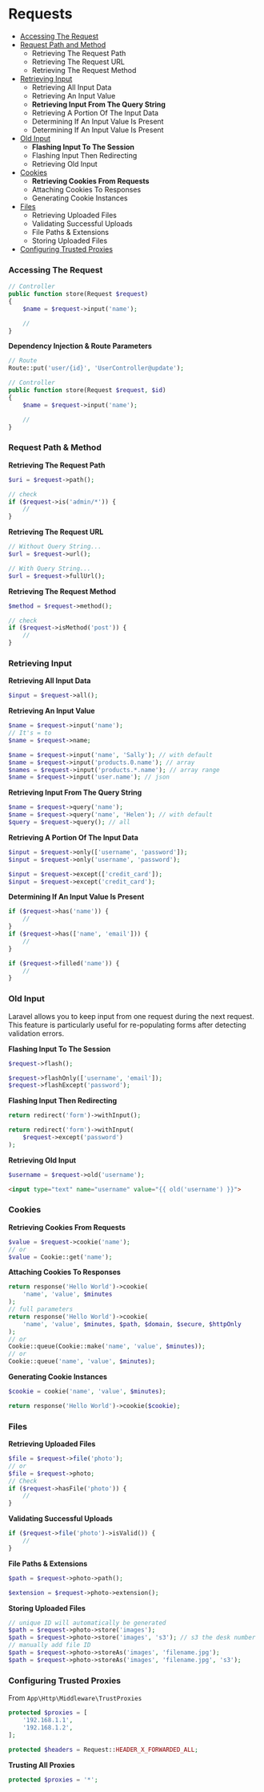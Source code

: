 # Requests

* [Accessing The Request](#accessing-the-request)
* [Request Path and Method](#request-path-and-method)
    * Retrieving The Request Path
    * Retrieving The Request URL
    * Retrieving The Request Method
* [Retrieving Input](#retrieving-input)
    * Retrieving All Input Data
    * Retrieving An Input Value
    * **Retrieving Input From The Query String**
    * Retrieving A Portion Of The Input Data
    * Determining If An Input Value Is Present
    * Determining If An Input Value Is Present
* [Old Input](#old-input)
    * **Flashing Input To The Session**
    * Flashing Input Then Redirecting
    * Retrieving Old Input
* [Cookies](#cookies)
    * **Retrieving Cookies From Requests**
    * Attaching Cookies To Responses
    * Generating Cookie Instances
* [Files](#files)
    * Retrieving Uploaded Files
    * Validating Successful Uploads
    * File Paths & Extensions
    * Storing Uploaded Files
* [Configuring Trusted Proxies](#configuring-trusted-proxies)

### Accessing The Request
```php
// Controller
public function store(Request $request)
{
    $name = $request->input('name');

    //
}
```
**Dependency Injection & Route Parameters**
```php
// Route
Route::put('user/{id}', 'UserController@update');

// Controller
public function store(Request $request, $id)
{
    $name = $request->input('name');

    //
}
```

### Request Path & Method
**Retrieving The Request Path**
```php
$uri = $request->path();

// check
if ($request->is('admin/*')) {
    //
}
```
**Retrieving The Request URL**
```php
// Without Query String...
$url = $request->url();

// With Query String...
$url = $request->fullUrl();
```
**Retrieving The Request Method**
```php
$method = $request->method();

// check
if ($request->isMethod('post')) {
    //
}
```

### Retrieving Input
**Retrieving All Input Data**
```php
$input = $request->all();
```
**Retrieving An Input Value**
```php
$name = $request->input('name');
// It's = to
$name = $request->name;

$name = $request->input('name', 'Sally'); // with default
$name = $request->input('products.0.name'); // array
$names = $request->input('products.*.name'); // array range
$name = $request->input('user.name'); // json
```
**Retrieving Input From The Query String**
```php
$name = $request->query('name');
$name = $request->query('name', 'Helen'); // with default
$query = $request->query(); // all
```
**Retrieving A Portion Of The Input Data**
```php
$input = $request->only(['username', 'password']);
$input = $request->only('username', 'password');

$input = $request->except(['credit_card']);
$input = $request->except('credit_card');
```
**Determining If An Input Value Is Present**
```php
if ($request->has('name')) {
    //
}
if ($request->has(['name', 'email'])) {
    //
}

if ($request->filled('name')) {
    //
}
```

### Old Input
Laravel allows you to keep input from one request during the next request. This feature is particularly useful for re-populating forms after detecting validation errors.

**Flashing Input To The Session**
```php
$request->flash();

$request->flashOnly(['username', 'email']);
$request->flashExcept('password');
```
**Flashing Input Then Redirecting**
```php
return redirect('form')->withInput();

return redirect('form')->withInput(
    $request->except('password')
);
```
**Retrieving Old Input**
```php
$username = $request->old('username');
```
```html
<input type="text" name="username" value="{{ old('username') }}">
```

### Cookies
**Retrieving Cookies From Requests**
```php
$value = $request->cookie('name');
// or
$value = Cookie::get('name');
```
**Attaching Cookies To Responses**
```php
return response('Hello World')->cookie(
    'name', 'value', $minutes
);
// full parameters
return response('Hello World')->cookie(
    'name', 'value', $minutes, $path, $domain, $secure, $httpOnly
);
// or
Cookie::queue(Cookie::make('name', 'value', $minutes));
// or
Cookie::queue('name', 'value', $minutes);
```
**Generating Cookie Instances**
```php
$cookie = cookie('name', 'value', $minutes);

return response('Hello World')->cookie($cookie);
```

### Files
**Retrieving Uploaded Files**
```php
$file = $request->file('photo');
// or
$file = $request->photo;
// Check
if ($request->hasFile('photo')) {
    //
}
```
**Validating Successful Uploads**
```php
if ($request->file('photo')->isValid()) {
    //
}
```
**File Paths & Extensions**
```php
$path = $request->photo->path();

$extension = $request->photo->extension();
```
**Storing Uploaded Files**
```php
// unique ID will automatically be generated
$path = $request->photo->store('images');
$path = $request->photo->store('images', 's3'); // s3 the desk number
// manually add file ID
$path = $request->photo->storeAs('images', 'filename.jpg');
$path = $request->photo->storeAs('images', 'filename.jpg', 's3');
```

### Configuring Trusted Proxies
From <code>App\Http\Middleware\TrustProxies</code>
```php
protected $proxies = [
    '192.168.1.1',
    '192.168.1.2',
];

protected $headers = Request::HEADER_X_FORWARDED_ALL;
```
**Trusting All Proxies**
```php
protected $proxies = '*';
```
